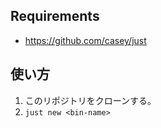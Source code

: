 ## Requirements
- https://github.com/casey/just

## 使い方
1. このリポジトリをクローンする。
2. `just new <bin-name>`


